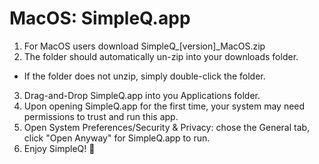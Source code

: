 # MacOS: SimpleQ.app
1) For MacOS users download SimpleQ_[version]_MacOS.zip
2) The folder should automatically un-zip into your downloads folder.
  - If the folder does not unzip, simply double-click the folder.
3) Drag-and-Drop SimpleQ.app into you Applications folder.
4) Upon opening SimpleQ.app for the first time, your system may need permissions to trust and run this app.
5) Open System Preferences/Security & Privacy: chose the General tab, click "Open Anyway" for SimpleQ.app to run.
6) Enjoy SimpleQ! 🚀
